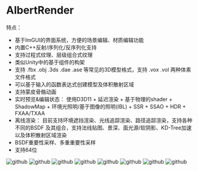﻿AlbertRender
============

特点：
* 基于ImGUI的界面系统，方便的场景编辑、材质编辑功能
* 内置C++反射/序列化/反序列化支持
* 支持过程式纹理、层级组合式纹理
* 类似Unity中的基于组件的构架
* 支持 .fbx .obj .3ds .dae .ase 等常见的3D模型格式，支持 .vox .vol 两种体素文件格式
* 可以基于输入的函数表达式创建模型及体积散射区域
* 支持蒙皮骨骼动画
* 实时预览&编辑状态：
  使用D3D11 + 延迟渲染 + 基于物理的shader + ShadowMap + 环境光照明/基于图像的照明(IBL) + SSR + SSAO + HDR + FXAA/TXAA
* 离线渲染：
  目前支持环境遮挡渲染、光线追踪渲染、路径追踪渲染，支持各种不同的BSDF 及其组合，支持法线贴图、景深、面光源/软阴影、KD-Tree加速以及体积散射区域渲染
* BSDF重要性采样、多重重要性采样
* 支持64位

![github](https://raw.githubusercontent.com/wmesci/AlbertRender/master/image.png "实时预览")
![github](https://raw.githubusercontent.com/wmesci/AlbertRender/master/image0.png "实时预览")
![github](https://raw.githubusercontent.com/wmesci/AlbertRender/master/image1.png "")
![github](https://raw.githubusercontent.com/wmesci/AlbertRender/master/image2.png "")
![github](https://raw.githubusercontent.com/wmesci/AlbertRender/master/image3.png "")
![github](https://raw.githubusercontent.com/wmesci/AlbertRender/master/image4.png "")
![github](https://raw.githubusercontent.com/wmesci/AlbertRender/master/image5.png "")
![github](https://raw.githubusercontent.com/wmesci/AlbertRender/master/image6.png "")

